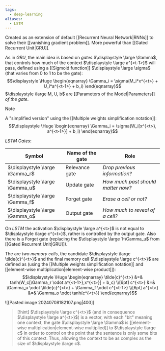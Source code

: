 ```yaml
---
tags:
  - deep-learning
aliases:
  - LSTM
---
```

Created as an extension of default [[Recurrent Neural Network|RNNs]] to solve their [[vanishing gradient problem]]. More powerful than [[Gated Recurrent Unit|GRU]].

As in *GRU*, the main idea is based on *gates* $\displaystyle \large \Gamma$, that controls how much of the context $\displaystyle \large a^{<t-1>}$ will pass, defined using a [[Sigmoid function]] $\displaystyle \large \sigma$ (that varies from 0 to 1 to be the gate):
$$\displaystyle \Huge \begin{eqnarray} 
\Gamma_i = \sigma(M_i*x^{<t>} + U_i*a^{<t-1>} + b_i) 
\end{eqnarray}$$
$\displaystyle \large M, U, b$ are [[Parameters of the Model|Parameters]] *of the gate*. 

>[!note]
>A "simplified version" using the [[Multiple weights simplification notation]]:
>$$\displaystyle \Huge \begin{eqnarray} 
>\Gamma_i = \sigma(W_i[x^{<t>}, a^{<t-1>}] + b_i) 
>\end{eqnarray}$$

*LSTM Gates*:

| Symbol                          | Name of the gate | Role                               |
| ------------------------------- | ---------------- | ---------------------------------- |
| $\displaystyle \large \Gamma_r$ | Relevance gate   | *Drop previous information?*       |
| $\displaystyle \large \Gamma_u$ | Update gate      | *How much past should matter now?* |
| $\displaystyle \large \Gamma_f$ | Forget gate      | *Erase a cell or not?*             |
| $\displaystyle \large \Gamma_o$ | Output gate      | *How much to reveal of a cell?*    |

On *LSTM* the activation $\displaystyle \large a^{<t>}$ is not equal to $\displaystyle \large c^{<t>}$, rather is controlled by the output gate. Also there is a Forget gate (replacing the $\displaystyle \large 1-\Gamma_u$ from [[Gated Recurrent Unit|GRU]]).

The are *two memory cells*, the candidate $\displaystyle \large \tilde{c}^{<t>}$ and the final memory cell $\displaystyle \large c^{<t>}$ are defined as (using the [[Multiple weights simplification notation]] and [[element-wise multiplication|element-wise product]]):
$$\displaystyle \Huge \begin{eqnarray} 
\tilde{c}^{<t>} &=& tanh(W_c[\Gamma_r \odot a^{<t-1>},x^{<t>}] + b_c)
\\[6pt]
c^{<t>} &=& \Gamma_u \odot \tilde{c}^{<t>} + \Gamma_f \odot c^{<t-1>}
\\[6pt]
a^{<t>} &=& \Gamma_o \odot tanh(c^{<t>})
\end{eqnarray}$$

![[Pasted image 20240708182107.png|400]]

>[!hint]
>$\displaystyle \large c^{<t>}$ (and in consequence $\displaystyle \large a^{<t>}$) is a vector, with each "bit" meaning one context, the gate $\displaystyle \large \Gamma$ is [[element-wise multiplication|element-wise multiplied]] to $\displaystyle \large c$ in order to control on the point that the sentence is only some bits of this context. Thus, allowing the context to be as complex as the size of $\displaystyle \large c$.